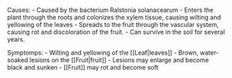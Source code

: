 Causes:
	-   Caused by the bacterium Ralstonia solanacearum
	-   Enters the plant through the roots and colonizes the xylem tissue, causing wilting and yellowing of the leaves
	-   Spreads to the fruit through the vascular system, causing rot and discoloration of the fruit.
	-   Can survive in the soil for several years.

Symptomps:
	-   Wilting and yellowing of the [[Leaf|leaves]]
	-   Brown, water-soaked lesions on the [[Fruit|fruit]]
	-   Lesions may enlarge and become black and sunken
	-   [[Fruit]] may rot and become soft